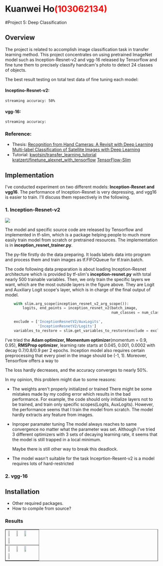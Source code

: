 # Kuanwei Ho<span style="color:red">(103062134)</span>

#Project 5: Deep Classification

## Overview
The project is related to accomplish image classification task in transfer learning method.
This project concentrates on using pretrained ImageNet model such as Inception-Resnet-v2 and vgg-16 released by Tensorflow and fine tune them to precisely classify handcam's photo to detect 24 classes of objects.

The best result testing on total test data of fine tuning each model:
#### Inceptino-Resnet-v2: 
	streaming accuracy: 50%
#### vgg-16:
	streaming accuracy: 
	

### Reference:
- Thesis:
	[Recognition from Hand Cameras: A Revisit with Deep Learning](https://arxiv.org/abs/1512.01881)
	[Multi-label Classification of Satellite Images with Deep Learning](http://cs231n.stanford.edu/reports/2017/pdfs/908.pdf)
- Tutorial:
	[kwotsin/transfer_learning_tutorial](https://github.com/kwotsin/transfer_learning_tutorial)
	[kratzert/finetune_alexnet_with_tensorflow](https://github.com/kratzert/finetune_alexnet_with_tensorflow)
	[TensorFlow-Slim](https://github.com/tensorflow/tensorflow/tree/master/tensorflow/contrib/slim)

	


## Implementation

I've conducted experiment on two different models: **Inception-Resnet and vgg16**.
The performance of Inception-Resnet is very depressing, and vgg16 is easier to train.
I'll discuss them repsectively in the following.


### 1. Inception-Resnet-v2

![](https://i2.kknews.cc/SIG=e19v49/q4q0006048n3505os81.jpg)

The model and specific source code are released by Tensorflow and implemented in tf-slim, which is a package helping people to much more easily train model from scratch or pretrained resources.
The implementation is in **inception_resnet_trainer.py**.

The py-file firstly do the data preparing.
It loads labels data into program and process them and train images as tf.FIFOQueue for tf.train.batch.

The code following data preparation is about loading Inception-Resnet architecture which is provided by tf-slim's **inception-resnet.py** with total nearly 500 trainable variables.
Then, we only train the specific layers we want, which are the most outside layers in the figure above.
They are Logit and Auxiliary Logit scope's layer, which is in charge of the final output of model.

```Python
    with slim.arg_scope(inception_resnet_v2_arg_scope()):
        logits, end_points = inception_resnet_v2(batch_image, 
                                                 num_classes = num_classes)
	
    exclude = ['InceptionResnetV2/AuxLogits',
               'InceptionResnetV2/Logits']
    variables_to_restore = slim.get_variables_to_restore(exclude = exclude)
```

I've tried the **Adam optimizer, Momentum optimizer**(momentum = 0.9, 0.95), **RMSProp optimizer**, learning rate starts at 0.045, 0.001, 0.0002 with decay 0.7/0.8/0.9 per 2 epochs.
Inception model also requires certain preprocessing that every pixel in the image should be (-1, 1).
Moreover, Tensorflow offers a way to 

The loss hardly decreases, and the accuracy converges to nearly 50%.

In my opinion, this problem might due to some reasons:
+ The weights aren't properly initialized or trained
	There might be some mistakes made by my coding error which results in the bad performance.
	For example, the code should only initialize layers not to be trained, and train only specific scopes(Logits, AuxLogits).
	However, the performance seems that I train the model from scratch.
	The model hardly extracts any feature from images.
	
+ Inproper paramater tuning
	The model always reaches to same convergence no matter what the parameter was set.
	Although I've tried 3 different optimizers with 3 sets of decaying learning rate, it seems that the model is still trapped in a local minimum.

	Maybe there is still other way to break this deadlock.
	
+ The model wasn't suitable for the task
	Inceprtion-Resent-v2 is a model requires lots of hard-restricted 

### 2. vgg-16



## Installation
* Other required packages.
* How to compile from source?

### Results

<table border=1>
<tr>
<td>
<img src="placeholder.jpg" width="24%"/>
<img src="placeholder.jpg"  width="24%"/>
<img src="placeholder.jpg" width="24%"/>
<img src="placeholder.jpg" width="24%"/>
</td>
</tr>

<tr>
<td>
<img src="placeholder.jpg" width="24%"/>
<img src="placeholder.jpg"  width="24%"/>
<img src="placeholder.jpg" width="24%"/>
<img src="placeholder.jpg" width="24%"/>
</td>
</tr>

</table>


